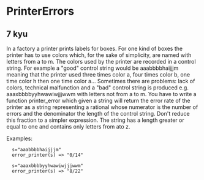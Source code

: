 # PrinterErrors
## 7 kyu

In a factory a printer prints labels for boxes. For one kind of boxes the printer has to use colors which,
for the sake of simplicity, are named with letters from a to m.
The colors used by the printer are recorded in a control string.
For example a "good" control string would be aaabbbbhaijjjm meaning that the printer used three times color a,
four times color b, one time color h then one time color a...
Sometimes there are problems: lack of colors, technical malfunction and a "bad" control string is produced
e.g. aaaxbbbbyyhwawiwjjjwwm with letters not from a to m.
You have to write a function printer_error
which given a string will return the error rate of the printer as a string representing a rational
whose numerator is the number of errors and the denominator the length of the control string.
Don't reduce this fraction to a simpler expression.
The string has a length greater or equal to one and contains only letters from ato z.

  Examples:
```
  s="aaabbbbhaijjjm"
  error_printer(s) => "0/14"

  s="aaaxbbbbyyhwawiwjjjwwm"
  error_printer(s) => "8/22"
```
